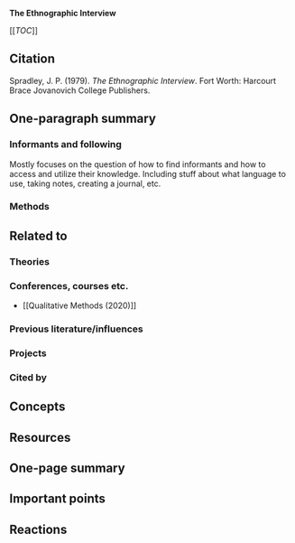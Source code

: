 **The Ethnographic Interview**

[[_TOC_]]

## Citation

Spradley, J. P. (1979). *The Ethnographic Interview*. Fort Worth: Harcourt Brace Jovanovich College Publishers.

## One-paragraph summary

### Informants and following

Mostly focuses on the question of how to find informants and how to access and utilize their knowledge. Including stuff about what language to use, taking notes, creating a journal, etc.

### Methods

## Related to

### Theories

### Conferences, courses etc.
* [[Qualitative Methods (2020)]]

### Previous literature/influences

### Projects

### Cited by

## Concepts

## Resources

## One-page summary

## Important points

## Reactions